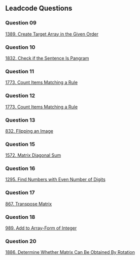 ## Leadcode Questions

### Question 09
<a href="https://leetcode.com/problems/create-target-array-in-the-given-order/submissions/908802221/" target="_blank">1389. Create Target Array in the Given Order</a> <br/>

### Question 10
<a href="https://leetcode.com/problems/check-if-the-sentence-is-pangram/submissions/908808758/" target="_blank">1832. Check if the Sentence Is Pangram</a> <br/>

### Question 11
<a href="https://leetcode.com/problems/count-items-matching-a-rule/submissions/908833413/" target="_blank">1773. Count Items Matching a Rule</a> <br/>

### Question 12
<a href="https://leetcode.com/problems/find-the-highest-altitude/submissions/913035692/" target="_blank">1773. Count Items Matching a Rule</a> <br/>

### Question 13
<a href="https://leetcode.com/problems/flipping-an-image/submissions/913129095/" target="_blank">832. Flipping an Image</a> <br/>

### Question 15
<a href="https://leetcode.com/problems/matrix-diagonal-sum/submissions/913370203/" target="_blank">1572. Matrix Diagonal Sum</a> <br/>

### Question 16
<a href="https://leetcode.com/problems/count-items-matching-a-rule/submissions/908833413/" target="_blank">1295. Find Numbers with Even Number of Digits</a> <br/>

### Question 17
<a href="https://leetcode.com/problems/transpose-matrix/submissions/913553046/" target="_blank">867. Transpose Matrix</a> <br/>

### Question 18
<a href="https://leetcode.com/problems/add-to-array-form-of-integer/submissions/909345886/" target="_blank">989. Add to Array-Form of Integer </a> <br/>

### Question 20
<a href="https://leetcode.com/problems/determine-whether-matrix-can-be-obtained-by-rotation/submissions/913769725/" target="_blank"> 1886. Determine Whether Matrix Can Be Obtained By Rotation</a> <br/>



